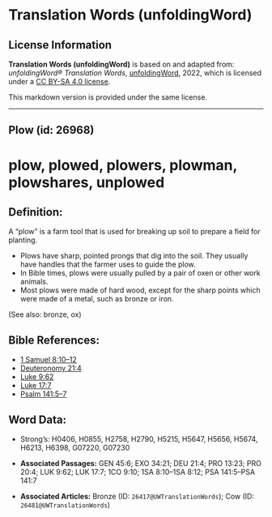 # Translation Words (unfoldingWord)

## License Information

**Translation Words (unfoldingWord)** is based on and adapted from: _unfoldingWord® Translation Words_, [unfoldingWord](https://unfoldingword.org/utw), 2022, which is licensed under a [CC BY-SA 4.0 license](https://creativecommons.org/licenses/by-sa/4.0/legalcode.en).

This markdown version is provided under the same license.



--------------------------------

## Plow (id: 26968)

plow, plowed, plowers, plowman, plowshares, unplowed
====================================================

Definition:
-----------

A “plow” is a farm tool that is used for breaking up soil to prepare a field for planting.

* Plows have sharp, pointed prongs that dig into the soil. They usually have handles that the farmer uses to guide the plow.
* In Bible times, plows were usually pulled by a pair of oxen or other work animals.
* Most plows were made of hard wood, except for the sharp points which were made of a metal, such as bronze or iron.

(See also: bronze, ox)

Bible References:
-----------------

* [1 Samuel 8:10–12](https://ref.ly/1Sam8:10-1Sam8:12)
* [Deuteronomy 21:4](https://ref.ly/Deut21:4)
* [Luke 9:62](https://ref.ly/Luke9:62)
* [Luke 17:7](https://ref.ly/Luke17:7)
* [Psalm 141:5–7](https://ref.ly/Ps141:5-Ps141:7)

Word Data:
----------

* Strong’s: H0406, H0855, H2758, H2790, H5215, H5647, H5656, H5674, H6213, H6398, G07220, G07230

* **Associated Passages:** GEN 45:6; EXO 34:21; DEU 21:4; PRO 13:23; PRO 20:4; LUK 9:62; LUK 17:7; 1CO 9:10; 1SA 8:10–1SA 8:12; PSA 141:5–PSA 141:7
* **Associated Articles:** Bronze (ID: `26417@UWTranslationWords`); Cow (ID: `26481@UWTranslationWords`)

